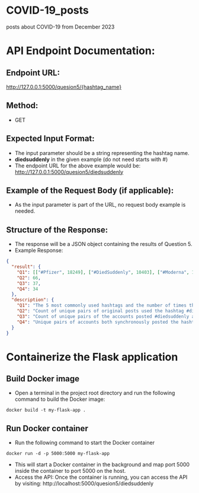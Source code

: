 # COVID-19_posts
posts about COVID-19 from December 2023

# API Endpoint Documentation:
## Endpoint URL:
http://127.0.0.1:5000/quesion5/{hashtag_name}
## Method:
- GET
## Expected Input Format:
- The input parameter should be a string representing the hashtag name.
- **diedsuddenly** in the given example (do not need starts with #)
- The endpoint URL for the above example would be: http://127.0.0.1:5000/quesion5/diedsuddenly

## Example of the Request Body (if applicable):
- As the input parameter is part of the URL, no request body example is needed.

## Structure of the Response:
- The response will be a JSON object containing the results of Question 5.
- Example Response:
```json
{
  "result": {
    "Q1": [["#Pfizer", 18249], ["#DiedSuddenly", 10403], ["#Moderna", 10247], ["#ableg", 10078], ["#cdnpoli", 10053]],
    "Q2": 66,
    "Q3": 37,
    "Q4": 34
  },
  "description": {
    "Q1": "The 5 most commonly used hashtags and the number of times they were each used.",
    "Q2": "Count of unique pairs of original posts used the hashtag #diedsuddenly and were posted within 10 seconds of one another",
    "Q3": "Count of unique pairs of the accounts posted #diedsuddenly and have screen names with a similarity greater than 0.8",
    "Q4": "Unique pairs of accounts both synchronously posted the hashtag #diedsuddenly and have similar screen names"
  }
}

```

# Containerize the Flask application
## Build Docker image
- Open a terminal in the project root directory and run the following command to build the Docker image:
```
docker build -t my-flask-app .
```
## Run Docker container
- Run the following command to start the Docker container
```
docker run -d -p 5000:5000 my-flask-app
```
- This will start a Docker container in the background and map port 5000 inside the container to port 5000 on the host.
- Access the API: Once the container is running, you can access the API by visiting: http://localhost:5000/quesion5/diedsuddenly
